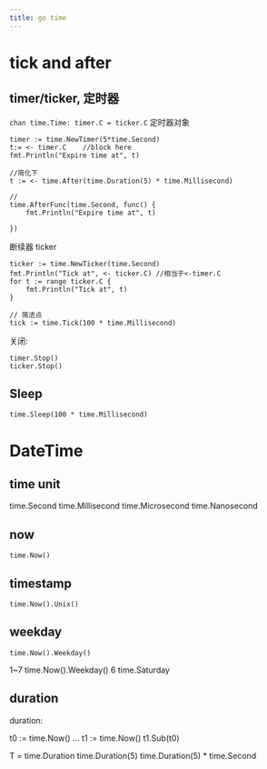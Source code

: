 ```yaml
---
title: go time
---
```

# tick and after

## timer/ticker, 定时器
`chan time.Time: timer.C = ticker.C`
定时器对象

    timer := time.NewTimer(5*time.Second)
    t:= <- timer.C    //block here
    fmt.Println("Expire time at", t)

    //简化下
    t := <- time.After(time.Duration(5) * time.Millisecond)

    //
    time.AfterFunc(time.Second, func() {
        fmt.Println("Expire time at", t)
		
	})


断续器 ticker

    ticker := time.NewTicker(time.Second)
    fmt.Println("Tick at", <- ticker.C) //相当于<-timer.C
    for t := range ticker.C {
        fmt.Println("Tick at", t)
    }

    // 简洁点
    tick := time.Tick(100 * time.Millisecond)

关闭:

    timer.Stop()
    ticker.Stop()

## Sleep

	time.Sleep(100 * time.Millisecond)

# DateTime
## time unit

  time.Second
  time.Millisecond
  time.Microsecond
  time.Nanosecond

## now

    time.Now()

## timestamp

    time.Now().Unix()

## weekday

  	time.Now().Weekday()
  1~7
  	time.Now().Weekday()
  6
  	time.Saturday

## duration
duration:

  t0 := time.Now()
  ...
  t1 := time.Now()
  t1.Sub(t0)

  T = time.Duration
  time.Duration(5)
  time.Duration(5) * time.Second
